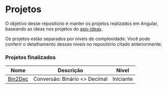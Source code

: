 # Projetos

O objetivo desse repositório é manter os projetos realizados em Angular, baseando as ideas nos projetos do [app-ideas](https://github.com/florinpop17/app-ideas).

Os projetos estão separados por níveis de complexidade. Você pode conferir o detalhamento desses níveis no repositório citado anteriormente.

### Projetos finalizados

| Nome | Descrição | Nível |
| ---- | --------- | ------|
| [Bin2Dec](./Projects/Beginner/Bin2Dec/Bin2Dec.md) | Conversão: Binário <> Decimal | Iniciante |
